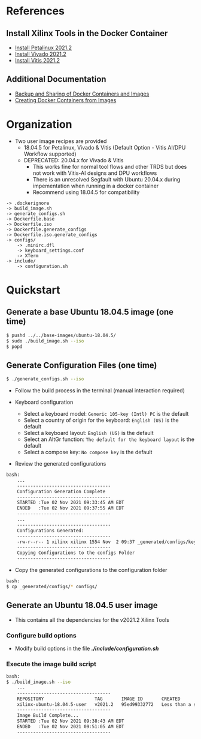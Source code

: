 [//]: # (Readme.md - Base Ubuntu User Images for v2021.2 Xilinx Tools)

# References

## Install Xilinx Tools in the Docker Container

- [Install Petalinux 2021.2](./README.user-install.md)
- [Install Vivado 2021.2](./README.vivado-install.md)
- [Install Vitis 2021.2](./README.vitis-install.md)

## Additional Documentation

- [Backup and Sharing of Docker Containers and Images](../../../documentation/backup-and-sharing-docker-images/README.md)
- [Creating Docker Containers from Images](../../../documentation/creating-containers-from-docker-images/README.md)

# Organization

- Two user image recipes are provided
	- 18.04.5 for Petalinux, Vivado & Vitis (Default Option - Vitis AI/DPU Workflow supported)
	- DEPRECATED: 20.04.x for Vivado & Vitis
		- This works fine for normal tool flows and other TRDS but does not work with Vitis-AI designs and DPU workflows
		- There is an unresolved Segfault with Ubuntu 20.04.x during impementation when running in a docker container
		- Recommend using 18.04.5 for compatibility

```
-> .dockerignore
-> build_image.sh
-> generate_configs.sh
-> Dockerfile.base
-> Dockerfile.iso
-> Dockerfile.generate_configs
-> Dockerfile.iso.generate_configs
-> configs/
	-> .minirc.dfl
	-> keyboard_settings.conf
	-> XTerm
-> include/
	-> configuration.sh
```

# Quickstart

## Generate a base Ubuntu 18.04.5 image (one time)

```bash
$ pushd ../../base-images/ubuntu-18.04.5/
$ sudo ./build_image.sh --iso
$ popd
```

## Generate Configuration Files (one time)

```bash
$ ./generate_configs.sh --iso
```

- Follow the build process in the terminal (manual interaction required)
- Keyboard configuration
	- Select a keyboard model: ```Generic 105-key (Intl) PC``` is the default
	- Select a country of origin for the keyboard: ```English (US)``` is the default
	- Select a keyboard layout: ```English (US)``` is the default
	- Select an AltGr function: ```The default for the keyboard layout``` is the default
	- Select a compose key: ```No compose key``` is the default

- Review the generated configurations

```bash
bash:
	...
	-----------------------------------
	Configuration Generation Complete
	-----------------------------------
	STARTED :Tue 02 Nov 2021 09:33:45 AM EDT
	ENDED   :Tue 02 Nov 2021 09:37:55 AM EDT
	-----------------------------------
	...
	-----------------------------------
	Configurations Generated:
	-----------------------------------
	-rw-r--r-- 1 xilinx xilinx 1554 Nov  2 09:37 _generated/configs/keyboard_settings.conf
	-----------------------------------
	Copying Configurations to the configs Folder
	-----------------------------------
```

- Copy the generated configurations to the configuration folder

```bash
bash:
$ cp _generated/configs/* configs/
```

## Generate an Ubuntu 18.04.5 user image 
- This contains all the dependencies for the v2021.2 Xilinx Tools

### Configure build options
- Modify build options in the file __*./include/configuration.sh*__

### Execute the image build script
```bash
bash:
$ ./build_image.sh --iso
	...
	-----------------------------------
	REPOSITORY                   TAG       IMAGE ID       CREATED                  SIZE
	xilinx-ubuntu-18.04.5-user   v2021.2   95ed99332772   Less than a second ago   2.57GB
	-----------------------------------
	Image Build Complete...
	STARTED :Tue 02 Nov 2021 09:38:43 AM EDT
	ENDED   :Tue 02 Nov 2021 09:51:05 AM EDT
	-----------------------------------
```
